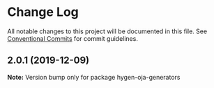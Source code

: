 # Change Log

All notable changes to this project will be documented in this file.
See [Conventional Commits](https://conventionalcommits.org) for commit guidelines.

## 2.0.1 (2019-12-09)

**Note:** Version bump only for package hygen-oja-generators
